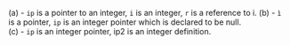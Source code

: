 (a) - `ip` is a pointer to an integer, `i` is an integer, `r` is a reference to i.
(b) - `ì` is a pointer, `ip` is an integer pointer which is declared to be null. 	
(c) - `ip` is an integer pointer, ip2 is an integer definition.
